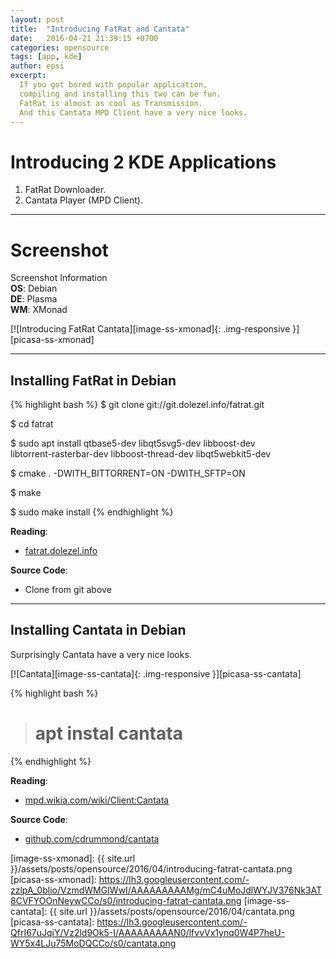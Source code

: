 ```yaml
---
layout: post
title:  "Introducing FatRat and Cantata"
date:   2016-04-21 21:39:15 +0700
categories: opensource
tags: [app, kde]
author: epsi
excerpt:
  If you got bored with popular application,
  compiling and installing this two can be fun.
  FatRat is almost as cool as Transmission.
  And this Cantata MPD Client have a very nice looks.
---
```


# Introducing 2 KDE Applications

1. FatRat Downloader.
2. Cantata Player (MPD Client).

* * *

# Screenshot

<div class="sectionbox">
  <div class="sectionbox-heading">
    Screenshot Information
  </div>
  <div class="sectionbox-body">
    <div>
<strong>OS</strong>: Debian<br>
<strong>DE</strong>: Plasma<br>
<strong>WM</strong>: XMonad<br>
    </div>
  </div>
</div>


[![Introducing FatRat Cantata][image-ss-xmonad]{: .img-responsive }][picasa-ss-xmonad]

* * *

## Installing FatRat in Debian 

{% highlight bash %}
 $ git clone git://git.dolezel.info/fatrat.git

 $ cd fatrat

 $ sudo apt install qtbase5-dev libqt5svg5-dev libboost-dev \
   libtorrent-rasterbar-dev libboost-thread-dev libqt5webkit5-dev

 $ cmake . -DWITH_BITTORRENT=ON -DWITH_SFTP=ON

 $ make

 $ sudo make install
{% endhighlight %}

**Reading**:<br>
* [fatrat.dolezel.info][site-fatrat]

**Source Code**:<br>
* Clone from git above

* * *

## Installing Cantata in Debian

Surprisingly Cantata have a very nice looks.

[![Cantata][image-ss-cantata]{: .img-responsive }][picasa-ss-cantata]


{% highlight bash %}
># apt instal cantata
{% endhighlight %}


**Reading**:<br>
* [mpd.wikia.com/wiki/Client:Cantata][mpd-fatrat]

**Source Code**:<br>
* [github.com/cdrummond/cantata][github-fatrat]






[site-fatrat]: http://fatrat.dolezel.info/
[mpd-fatrat]: http://mpd.wikia.com/wiki/Client:Cantata
[github-fatrat]: https://github.com/cdrummond/cantata
[image-ss-xmonad]: {{ site.url }}/assets/posts/opensource/2016/04/introducing-fatrat-cantata.png
[picasa-ss-xmonad]: https://lh3.googleusercontent.com/-zzlpA_0blio/VzmdWMGIWwI/AAAAAAAAAMg/mC4uMoJdlWYJV376Nk3AT8CVFYOOnNeywCCo/s0/introducing-fatrat-cantata.png
[image-ss-cantata]: {{ site.url }}/assets/posts/opensource/2016/04/cantata.png
[picasa-ss-cantata]: https://lh3.googleusercontent.com/-QfrI67uJqiY/Vz2ld9Ok5-I/AAAAAAAAAN0/lfvvVx1ynq0W4P7heU-WY5x4LJu75MoDQCCo/s0/cantata.png

